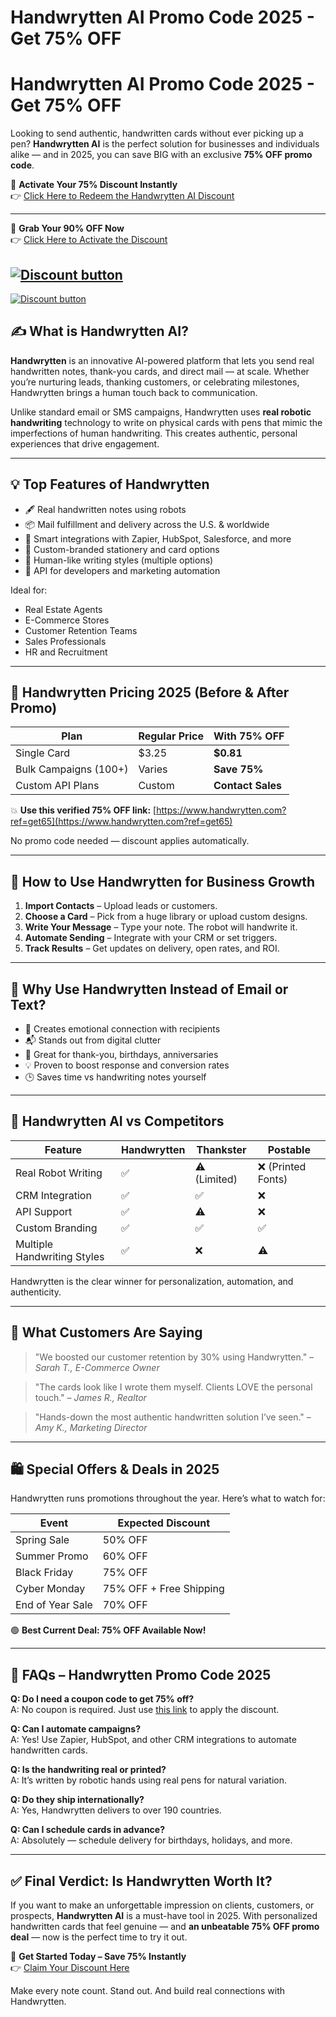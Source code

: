# Handwrytten AI Promo Code 2025 - Get 75% OFF
# Handwrytten AI Promo Code 2025 - Get 75% OFF

Looking to send authentic, handwritten cards without ever picking up a pen? **Handwrytten AI** is the perfect solution for businesses and individuals alike — and in 2025, you can save BIG with an exclusive **75% OFF promo code**.

🎯 **Activate Your 75% Discount Instantly**  
👉 [Click Here to Redeem the Handwrytten AI Discount](https://www.handwrytten.com?ref=get65)

---
🎁 **Grab Your 90% OFF Now**  
👉 [Click Here to Activate the Discount](https://www.handwrytten.com?ref=get65)


[![Discount button](https://github.com/user-attachments/assets/a5229033-8196-4bf8-bd3a-462b48bbd424)](https://www.handwrytten.com?ref=get65)
---  



[![Discount button](https://github.com/user-attachments/assets/52a354c9-97f7-4220-965e-3d5c78f1ce52)](https://www.handwrytten.com?ref=get65)




## ✍️ What is Handwrytten AI?

**Handwrytten** is an innovative AI-powered platform that lets you send real handwritten notes, thank-you cards, and direct mail — at scale. Whether you’re nurturing leads, thanking customers, or celebrating milestones, Handwrytten brings a human touch back to communication.

Unlike standard email or SMS campaigns, Handwrytten uses **real robotic handwriting** technology to write on physical cards with pens that mimic the imperfections of human handwriting. This creates authentic, personal experiences that drive engagement.

---

## 💡 Top Features of Handwrytten

- 🖋️ Real handwritten notes using robots
- 📦 Mail fulfillment and delivery across the U.S. & worldwide
- 🧠 Smart integrations with Zapier, HubSpot, Salesforce, and more
- 🧾 Custom-branded stationery and card options
- 🧍 Human-like writing styles (multiple options)
- 📲 API for developers and marketing automation

Ideal for:
- Real Estate Agents
- E-Commerce Stores
- Customer Retention Teams
- Sales Professionals
- HR and Recruitment

---

## 💸 Handwrytten Pricing 2025 (Before & After Promo)

| Plan | Regular Price | With 75% OFF |
|------|----------------|----------------|
| Single Card | $3.25 | **$0.81** |
| Bulk Campaigns (100+) | Varies | **Save 75%** |
| Custom API Plans | Custom | **Contact Sales** |

💥 **Use this verified 75% OFF link:** [https://www.handwrytten.com?ref=get65](https://www.handwrytten.com?ref=get65)

No promo code needed — discount applies automatically.

---

## 🚀 How to Use Handwrytten for Business Growth

1. **Import Contacts** – Upload leads or customers.
2. **Choose a Card** – Pick from a huge library or upload custom designs.
3. **Write Your Message** – Type your note. The robot will handwrite it.
4. **Automate Sending** – Integrate with your CRM or set triggers.
5. **Track Results** – Get updates on delivery, open rates, and ROI.

---

## 🌟 Why Use Handwrytten Instead of Email or Text?

- 🧡 Creates emotional connection with recipients
- 📬 Stands out from digital clutter
- 💼 Great for thank-you, birthdays, anniversaries
- 💡 Proven to boost response and conversion rates
- 🕒 Saves time vs handwriting notes yourself

---

## 🧪 Handwrytten AI vs Competitors

| Feature | Handwrytten | Thankster | Postable |
|---------|-------------|-----------|----------|
| Real Robot Writing | ✅ | ⚠️ (Limited) | ❌ (Printed Fonts) |
| CRM Integration | ✅ | ✅ | ❌ |
| API Support | ✅ | ⚠️ | ❌ |
| Custom Branding | ✅ | ✅ | ✅ |
| Multiple Handwriting Styles | ✅ | ❌ | ⚠️ |

Handwrytten is the clear winner for personalization, automation, and authenticity.

---

## 📣 What Customers Are Saying

> "We boosted our customer retention by 30% using Handwrytten." – *Sarah T., E-Commerce Owner*

> "The cards look like I wrote them myself. Clients LOVE the personal touch." – *James R., Realtor*

> "Hands-down the most authentic handwritten solution I’ve seen." – *Amy K., Marketing Director*

---

## 🛍️ Special Offers & Deals in 2025

Handwrytten runs promotions throughout the year. Here’s what to watch for:

| Event | Expected Discount |
|-------|-------------------|
| Spring Sale | 50% OFF |
| Summer Promo | 60% OFF |
| Black Friday | 75% OFF |
| Cyber Monday | 75% OFF + Free Shipping |
| End of Year Sale | 70% OFF |

🟢 **Best Current Deal: 75% OFF Available Now!**

---

## 📌 FAQs – Handwrytten Promo Code 2025

**Q: Do I need a coupon code to get 75% off?**  
A: No coupon is required. Just use [this link](https://www.handwrytten.com?ref=get65) to apply the discount.

**Q: Can I automate campaigns?**  
A: Yes! Use Zapier, HubSpot, and other CRM integrations to automate handwritten cards.

**Q: Is the handwriting real or printed?**  
A: It’s written by robotic hands using real pens for natural variation.

**Q: Do they ship internationally?**  
A: Yes, Handwrytten delivers to over 190 countries.

**Q: Can I schedule cards in advance?**  
A: Absolutely — schedule delivery for birthdays, holidays, and more.

---

## ✅ Final Verdict: Is Handwrytten Worth It?

If you want to make an unforgettable impression on clients, customers, or prospects, **Handwrytten AI** is a must-have tool in 2025. With personalized handwritten cards that feel genuine — and **an unbeatable 75% OFF promo deal** — now is the perfect time to try it out.

🎯 **Get Started Today – Save 75% Instantly**  
👉 [Claim Your Discount Here](https://www.handwrytten.com?ref=get65)

Make every note count. Stand out. And build real connections with Handwrytten.

